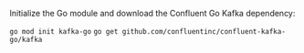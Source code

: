 Initialize the Go module and download the Confluent Go Kafka dependency:


```go mod init kafka-go```
```go get github.com/confluentinc/confluent-kafka-go/kafka```